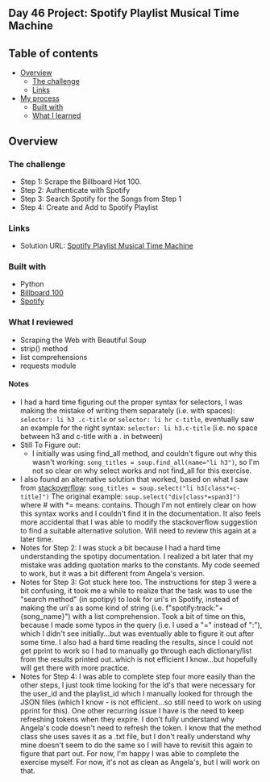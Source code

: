 ## Day 46 Project: Spotify Playlist Musical Time Machine

## Table of contents

- [Overview](#overview)
  - [The challenge](#the-challenge)
  - [Links](#links)
- [My process](#my-process)
  - [Built with](#built-with)
  - [What I learned](#what-i-learned)

## Overview

### The challenge

- Step 1: Scrape the Billboard Hot 100.
- Step 2: Authenticate with Spotify
- Step 3: Search Spotify for the Songs from Step 1
- Step 4: Create and Add to Spotify Playlist

### Links

- Solution URL: [Spotify Playlist Musical Time Machine](https://github.com/Mikerniker/100_Days_of_Python/tree/main/Day46)

### Built with

- Python
- [Billboard 100](https://www.billboard.com/charts/hot-100/2000-08-12/)
- [Spotify](https://developer.spotify.com/dashboard/)


### What I reviewed
- Scraping the Web with Beautiful Soup
- strip() method
- list comprehensions
- requests module

#### Notes
- I had a hard time figuring out the proper syntax for selectors, I was making the mistake of writing them separately (i.e. with spaces): ```selector: li h3 .c-title```  or ```selector: li hr c-title```, eventually saw an example for the right syntax: ```selector: li h3.c-title```  (i.e. no space between h3 and c-title with a . in between)
- Still To Figure out:
  - I initially was using find_all method, and couldn't figure out why this wasn't working: ```song_titles = soup.find_all(name="li h3")```, so I'm not so clear on why select works and not find_all for this exercise.
- I also found an alternative solution that worked, based on what I saw from [stackoverflow](https://stackoverflow.com/questions/35465182/how-to-find-all-divs-whose-class-starts-with-a-string-in-beautifulsoup): ```song_titles = soup.select("li h3[class*=c-title]")``` The original example: ```soup.select("div[class*=span3]")``` where # with *= means: contains. Though I'm not entirely clear on how this syntax works and I couldn't find it in the documentation. It also feels more accidental that I was able to modify the stackoverflow suggestion to find a suitable alternative solution. Will need to review this again at a later time.
- Notes for Step 2: I was stuck a bit because I had a hard time understanding the spotipy documentation. I realized a bit later that my mistake was adding quotation marks to the constants. My code seemed to work, but it was a bit different from Angela's version.
- Notes for Step 3:  Got stuck here too. The instructions for step 3 were a bit confusing, it took me a while to realize that the task was to use the "search method" (in spotipy) to look for uri's in Spotify, instead of making the uri's as some kind of string (i.e. f"spotify:track:"+ {song_name}") with a list comprehension. Took a bit of time on this, because I made some typos in the query (i.e. I used a "=" instead of ":"), which I didn't see initially...but was eventually able to figure it out after some time. I also had a hard time reading the results, since I could not get pprint to work so I had to manually go through each dictionary/list from the results printed out..which is not efficient I know...but hopefully will get there with more practice. 
- Notes for Step 4: I was able to complete step four more easily than the other steps, I just took time looking for the id's that were necessary for the user_id and the playlist_id which I manually looked for through the JSON files (which I know - is not efficient...so still need to work on using pprint for this). One other recurring issue I have is the need to keep refreshing tokens when they expire. I don't fully understand why Angela's code doesn't need to refresh the token. I know that the method class she uses saves it as a .txt file, but I don't really understand why mine doesn't seem to do the same so I will have to revisit this again to figure that part out. For now, I'm happy I was able to complete the exercise myself. For now, it's not as clean as Angela's, but I will work on that. 